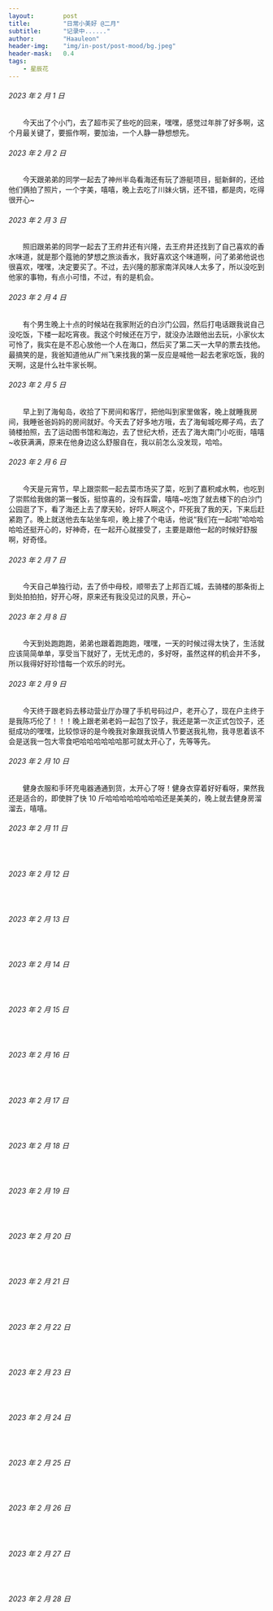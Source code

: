```yaml
---
layout:        post
title:         "日常小美好 @二月"
subtitle:      "记录中......"
author:        "Haauleon"
header-img:    "img/in-post/post-mood/bg.jpeg"
header-mask:   0.4
tags:
    - 星辰花
---
```


###### 2023 年 2 月 1 日
&emsp;&emsp;今天出了个小门，去了超市买了些吃的回来，嘿嘿，感觉过年胖了好多啊，这个月最关键了，要振作啊，要加油，一个人静一静想想先。

###### 2023 年 2 月 2 日
&emsp;&emsp;今天跟弟弟的同学一起去了神州半岛看海还有玩了游艇项目，挺新鲜的，还给他们俩拍了照片，一个字美，嘻嘻，晚上去吃了川妹火锅，还不错，都是肉，吃得很开心~

###### 2023 年 2 月 3 日
&emsp;&emsp;照旧跟弟弟的同学一起去了王府井还有兴隆，去王府井还找到了自己喜欢的香水味道，就是那个蔻驰的梦想之旅淡香水，我好喜欢这个味道啊，问了弟弟他说也很喜欢，嘿嘿，决定要买了。不过，去兴隆的那家南洋风味人太多了，所以没吃到他家的事物，有点小可惜，不过，有的是机会。

###### 2023 年 2 月 4 日
&emsp;&emsp;有个男生晚上十点的时候站在我家附近的白沙门公园，然后打电话跟我说自己没吃饭，下楼一起吃宵夜。我这个时候还在万宁，就没办法跟他出去玩，小家伙太可怜了，我实在是不忍心放他一个人在海口，然后买了第二天一大早的票去找他。最搞笑的是，我爸知道他从广州飞来找我的第一反应是喊他一起去老家吃饭，我的天啊，这是什么社牛家长啊。

###### 2023 年 2 月 5 日
&emsp;&emsp;早上到了海甸岛，收拾了下房间和客厅，把他叫到家里做客，晚上就睡我房间，我睡爸爸妈妈的房间就好。今天去了好多地方哦，去了海甸城吃椰子鸡，去了骑楼拍照，去了运动图书馆和海边，去了世纪大桥，还去了海大南门小吃街，嘻嘻~收获满满，原来在他身边这么舒服自在，我以前怎么没发现，哈哈。

###### 2023 年 2 月 6 日
&emsp;&emsp;今天是元宵节，早上跟崇熙一起去菜市场买了菜，吃到了嘉积咸水鸭，也吃到了崇熙给我做的第一餐饭，挺惊喜的，没有踩雷，嘻嘻~吃饱了就去楼下的白沙门公园逛了下，看了海还上去了摩天轮，好吓人啊这个，吓死我了我的天，下来后赶紧跑了。晚上就送他去车站坐车呗，晚上接了个电话，他说“我们在一起啦”哈哈哈哈哈还挺开心的，好神奇，在一起开心就接受了，主要是跟他一起的时候好舒服啊，好奇怪。

###### 2023 年 2 月 7 日
&emsp;&emsp;今天自己单独行动，去了侨中母校，顺带去了上邦百汇城，去骑楼的那条街上到处拍拍拍，好开心呀，原来还有我没见过的风景，开心~

###### 2023 年 2 月 8 日
&emsp;&emsp;今天到处跑跑跑，弟弟也跟着跑跑跑，嘿嘿，一天的时候过得太快了，生活就应该简简单单，享受当下就好了，无忧无虑的，多好呀，虽然这样的机会并不多，所以我得好好珍惜每一个欢乐的时光。

###### 2023 年 2 月 9 日
&emsp;&emsp;今天终于跟老妈去移动营业厅办理了手机号码过户，老开心了，现在户主终于是我陈巧伦了！！！晚上跟老弟老妈一起包了饺子，我还是第一次正式包饺子，还挺成功的嘿嘿，比较惊讶的是今晚我对象跟我说情人节要送我礼物，我寻思着该不会是送我一包大零食吧哈哈哈哈哈哈那可就太开心了，先等等先。

###### 2023 年 2 月 10 日
&emsp;&emsp;健身衣服和手环充电器通通到货，太开心了呀！健身衣穿着好好看呀，果然我还是适合的，即使胖了快 10 斤哈哈哈哈哈哈哈哈还是美美的，晚上就去健身房溜溜去，嘻嘻。

###### 2023 年 2 月 11 日
&emsp;&emsp;

###### 2023 年 2 月 12 日
&emsp;&emsp;

###### 2023 年 2 月 13 日
&emsp;&emsp;

###### 2023 年 2 月 14 日
&emsp;&emsp;

###### 2023 年 2 月 15 日
&emsp;&emsp;

###### 2023 年 2 月 16 日
&emsp;&emsp;

###### 2023 年 2 月 17 日
&emsp;&emsp;

###### 2023 年 2 月 18 日
&emsp;&emsp;

###### 2023 年 2 月 19 日
&emsp;&emsp;

###### 2023 年 2 月 20 日
&emsp;&emsp;

###### 2023 年 2 月 21 日
&emsp;&emsp;

###### 2023 年 2 月 22 日
&emsp;&emsp;

###### 2023 年 2 月 23 日
&emsp;&emsp;

###### 2023 年 2 月 24 日
&emsp;&emsp;

###### 2023 年 2 月 25 日
&emsp;&emsp;

###### 2023 年 2 月 26 日
&emsp;&emsp;

###### 2023 年 2 月 27 日
&emsp;&emsp;

###### 2023 年 2 月 28 日
&emsp;&emsp;